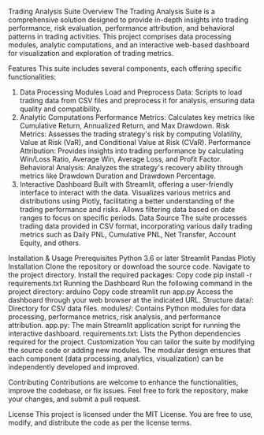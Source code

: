 Trading Analysis Suite
Overview
The Trading Analysis Suite is a comprehensive solution designed to provide in-depth insights into trading performance, risk evaluation, performance attribution, and behavioral patterns in trading activities. This project comprises data processing modules, analytic computations, and an interactive web-based dashboard for visualization and exploration of trading metrics.

Features
This suite includes several components, each offering specific functionalities:

1. Data Processing Modules
Load and Preprocess Data: Scripts to load trading data from CSV files and preprocess it for analysis, ensuring data quality and compatibility.
2. Analytic Computations
Performance Metrics: Calculates key metrics like Cumulative Return, Annualized Return, and Max Drawdown.
Risk Metrics: Assesses the trading strategy's risk by computing Volatility, Value at Risk (VaR), and Conditional Value at Risk (CVaR).
Performance Attribution: Provides insights into trading performance by calculating Win/Loss Ratio, Average Win, Average Loss, and Profit Factor.
Behavioral Analysis: Analyzes the strategy's recovery ability through metrics like Drawdown Duration and Drawdown Percentage.
3. Interactive Dashboard
Built with Streamlit, offering a user-friendly interface to interact with the data.
Visualizes various metrics and distributions using Plotly, facilitating a better understanding of the trading performance and risks.
Allows filtering data based on date ranges to focus on specific periods.
Data Source
The suite processes trading data provided in CSV format, incorporating various daily trading metrics such as Daily PNL, Cumulative PNL, Net Transfer, Account Equity, and others.

Installation & Usage
Prerequisites
Python 3.6 or later
Streamlit
Pandas
Plotly
Installation
Clone the repository or download the source code.
Navigate to the project directory.
Install the required packages:
Copy code
pip install -r requirements.txt
Running the Dashboard
Run the following command in the project directory:
arduino
Copy code
streamlit run app.py
Access the dashboard through your web browser at the indicated URL.
Structure
data/: Directory for CSV data files.
modules/: Contains Python modules for data processing, performance metrics, risk analysis, and performance attribution.
app.py: The main Streamlit application script for running the interactive dashboard.
requirements.txt: Lists the Python dependencies required for the project.
Customization
You can tailor the suite by modifying the source code or adding new modules. The modular design ensures that each component (data processing, analytics, visualization) can be independently developed and improved.

Contributing
Contributions are welcome to enhance the functionalities, improve the codebase, or fix issues. Feel free to fork the repository, make your changes, and submit a pull request.

License
This project is licensed under the MIT License. You are free to use, modify, and distribute the code as per the license terms.
